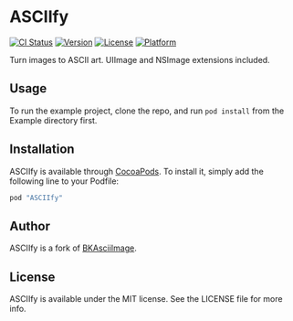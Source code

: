 # ASCIIfy

[![CI Status](http://img.shields.io/travis/nickswalker/ASCIIfy.svg?style=flat)](https://travis-ci.org/nickswalker/ASCIIfy)
[![Version](https://img.shields.io/cocoapods/v/ASCIIfy.svg?style=flat)](http://cocoapods.org/pods/ASCIIfy)
[![License](https://img.shields.io/cocoapods/l/ASCIIfy.svg?style=flat)](http://cocoapods.org/pods/ASCIIfy)
[![Platform](https://img.shields.io/cocoapods/p/ASCIIfy.svg?style=flat)](http://cocoapods.org/pods/ASCIIfy)

Turn images to ASCII art. UIImage and NSImage extensions included.

## Usage

To run the example project, clone the repo, and run `pod install` from the Example directory first.

## Installation

ASCIIfy is available through [CocoaPods](http://cocoapods.org). To install
it, simply add the following line to your Podfile:

```ruby
pod "ASCIIfy"
```

## Author

ASCIIfy is a fork of [BKAsciiImage](https://github.com/bkoc/BKAsciiImage).

## License

ASCIIfy is available under the MIT license. See the LICENSE file for more info.
